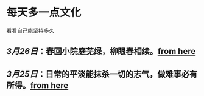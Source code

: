 # 每天多一点文化
看看自己能坚持多久
## *3月26日*：**春回小院庭芜绿，柳眼春相续。**[from here](https://wenku.baidu.com/link?url=VWvbPuiJ_WFFV6ntu7n7LbfAf50IIqOmXcgv_Kh8s8ncDdyzkmck8ZMGJzpZYmIaWkPqXLM3jBILTbN8wC6ZGErMfp0H-Yg5ivxopnYMyOB1xR90kyis3vfcJ-DINsWXEmNMzJmKD60aiVRVDIFweK)
## *3月25日*：**日常的平淡能抹杀一切的志气，做难事必有所得。**[from here](https://baijiahao.baidu.com/s?id=1708438231368665462&wfr=spider&for=pc)
